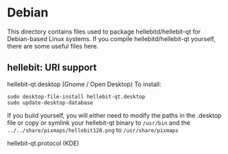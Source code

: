 
Debian
====================
This directory contains files used to package hellebitd/hellebit-qt
for Debian-based Linux systems. If you compile hellebitd/hellebit-qt yourself, there are some useful files here.

## hellebit: URI support ##


hellebit-qt.desktop  (Gnome / Open Desktop)
To install:

	sudo desktop-file-install hellebit-qt.desktop
	sudo update-desktop-database

If you build yourself, you will either need to modify the paths in
the .desktop file or copy or symlink your hellebit-qt binary to `/usr/bin`
and the `../../share/pixmaps/hellebit128.png` to `/usr/share/pixmaps`

hellebit-qt.protocol (KDE)

